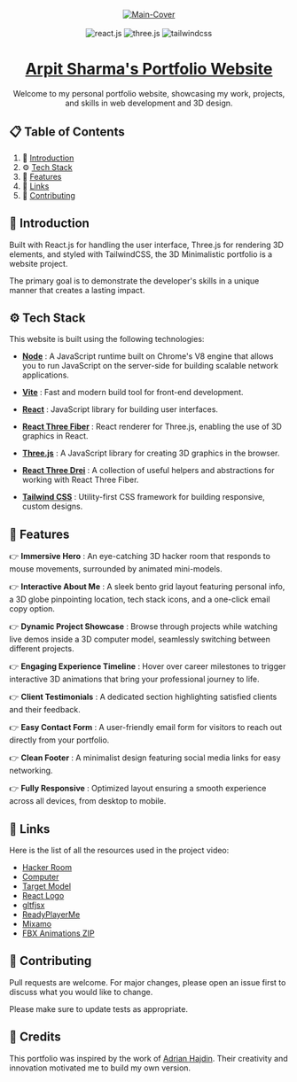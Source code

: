 <div align="center">
  <br />
   <a href="https://getarpit.netlify.app" target="_blank"><img src="https://github.com/user-attachments/assets/78738a79-e735-4bde-bc66-8f8c103d5ab3" alt="Main-Cover" border="0"></a>
  <br />
  <br/>

  <div >
    <img src="https://img.shields.io/badge/-React_JS-black?style=for-the-badge&logoColor=white&logo=react&color=000" alt="react.js" />
    <img src="https://img.shields.io/badge/-Three_JS-black?style=for-the-badge&logoColor=white&logo=threedotjs&color=000" alt="three.js" />
    <img src="https://img.shields.io/badge/-Tailwind_CSS-black?style=for-the-badge&logoColor=white&logo=tailwindcss&color=000" alt="tailwindcss" />
  </div>

# [Arpit Sharma's Portfolio Website](http://getarpit.netlify.app)

Welcome to my personal portfolio website, showcasing my work, projects, and skills in web development and 3D design.

</div>

## 📋 <a name="table">Table of Contents</a>

1. 🤖 [Introduction](#introduction)
2. ⚙️ [Tech Stack](#techstack)
3. 🔋 [Features](#features)
4. 🔗 [Links](#links)
5. 🚀 [Contributing](#contribute)

## <a name="introduction">🤖 Introduction</a>

Built with React.js for handling the user interface, Three.js for rendering 3D elements, and styled with TailwindCSS, the 3D Minimalistic portfolio is a website project. 

The primary goal is to demonstrate the developer's skills in a unique manner that creates a lasting impact.

## <a name="techstack">⚙️ Tech Stack</a>

This website is built using the following technologies:

- **[Node](https://nodejs.org/)** : A JavaScript runtime built on Chrome's V8 engine that allows you to run JavaScript on the server-side for building scalable network applications.

- **[Vite](https://vitejs.dev/)** : Fast and modern build tool for front-end development.

- **[React](https://reactjs.org/)** : JavaScript library for building user interfaces.

- **[React Three Fiber](https://github.com/pmndrs/react-three-fiber)** : React renderer for Three.js, enabling the use of 3D graphics in React.

- **[Three.js](https://threejs.org/)** : A JavaScript library for creating 3D graphics in the browser.

- **[React Three Drei](https://github.com/pmndrs/drei)** : A collection of useful helpers and abstractions for working with React Three Fiber.

- **[Tailwind CSS](https://tailwindcss.com/)** : Utility-first CSS framework for building responsive, custom designs.

## <a name="features">🔋 Features</a>

👉 **Immersive Hero** :
An eye-catching 3D hacker room that responds to mouse movements, surrounded by animated mini-models.

👉 **Interactive About Me** : A sleek bento grid layout featuring personal info, a 3D globe pinpointing location, tech stack icons, and a one-click email copy option.

👉 **Dynamic Project Showcase** : Browse through projects while watching live demos inside a 3D computer model, seamlessly switching between different projects.

👉 **Engaging Experience Timeline** : Hover over career milestones to trigger interactive 3D animations that bring your professional journey to life.

👉 **Client Testimonials** : A dedicated section highlighting satisfied clients and their feedback.

👉 **Easy Contact Form** : A user-friendly email form for visitors to reach out directly from your portfolio.

👉 **Clean Footer** : A minimalist design featuring social media links for easy networking.

👉 **Fully Responsive** : Optimized layout ensuring a smooth experience across all devices, from desktop to mobile.

## <a name="links">🔗 Links</a>

Here is the list of all the resources used in the project video:

- [Hacker Room](https://sketchfab.com/3d-models/hacker-room-stylized-a0cfe6edf2dd494c8a95addf6bb13a10)
- [Computer](https://sketchfab.com/3d-models/3d-computer-sketchfab-weekly-11-mar23-d9931a9aba7c4ea1bc12b2a59dcef16e)
- [Target Model](https://vazxmixjsiawhamofees.supabase.co/storage/v1/object/public/models/target-stand/model.gltf)
- [React Logo](https://sketchfab.com/3d-models/react-logo-76174ceeba96487f9863f974636f641e)
- [gltfjsx](https://gltf.pmnd.rs/)
- [ReadyPlayerMe](https://readyplayer.me/)
- [Mixamo](https://www.mixamo.com/)
- [FBX Animations ZIP](https://drive.google.com/file/d/1yQhrRvEQFEwxbjG2qelv_T-gAatXJ3N1/view?usp=sharing)

## <a name="contribute"> 🚀 Contributing</a>

Pull requests are welcome. For major changes, please open an issue first
to discuss what you would like to change.

Please make sure to update tests as appropriate.

## <a name="credits"> 🫡 Credits</a>

This portfolio was inspired by the work of [Adrian Hajdin](https://github.com/adrianhajdin). Their creativity and innovation motivated me to build my own version.
